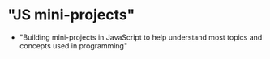 # "JS mini-projects"
- "Building mini-projects in JavaScript to help understand most topics and concepts used in programming"
